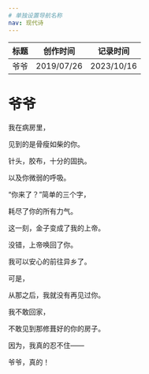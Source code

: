 ```yaml
---
# 单独设置导航名称
nav: 现代诗
---
```


| 标题 | 创作时间   | 记录时间   |
| ---- | ---------- | ---------- |
| 爷爷 | 2019/07/26 | 2023/10/16 |

# 爷爷

我在病房里，

见到的是骨瘦如柴的你。

针头，胶布，十分的固执。

以及你微弱的呼吸。

“你来了？”简单的三个字，

耗尽了你的所有力气。

这一刻，金子变成了我的上帝。

没错，上帝唤回了你。

我可以安心的前往异乡了。

可是，

从那之后，我就没有再见过你。

我不敢回家，

不敢见到那修葺好的你的房子。

因为，我真的忍不住——

爷爷，真的！
